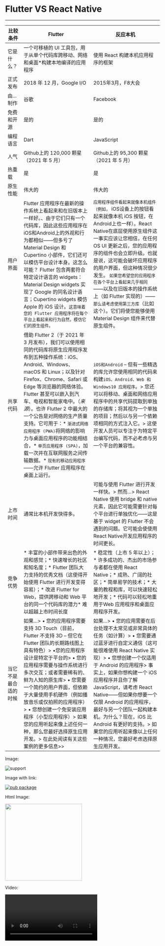 # Flutter VS React Native

---

| 比较条件 | Flutter | 反应本机 |
| --- | --- | --- |
| 它是什么？ | 一个可移植的 UI 工具包，用于从单个代码库跨移动、网络和桌面*构建本地编译的应用程序 | 使用 React 构建本机应用程序的框架 |
| 正式发布 | 2018 年 12 月，Google I/O | 2015年3月，F8大会 |
| 由...制作 | 谷歌 | Facebook |
| 免费和开源 | 是的 | 是的 |
| 编程语言 | Dart | JavaScript |
| 人气 | Github上的 120,000 颗星（2021 年 5 月） | Github上的 95,300 颗星（2021 年 5 月） |
| 热重载 | 是 | 是 |
| 原生性能 | 伟大的 | 伟大的 |
| 用户界面 | Flutter 应用程序在最新的操作系统上看起来和在旧版本上一样好。、由于它们只有一个代码库，因此这些应用程序在iOS和Android上的外观和行为都相似——但多亏了 Material Design 和 Cupertino 小部件，它们还可以模仿平台设计本身。这怎么可能？ Flutter 包含两套符合特定设计语言的 widgets： Material Design widgets 实现了 Google 的同名设计语言；Cupertino widgets 模仿 Apple 的 iOS 设计。`这意味着您的 Flutter 应用程序将在每个平台上看起来和行为自然，模仿它们的原生组件。` |`应用程序组件看起来就像本机组件（例如，` iOS设备上的按钮看起来就像本机 iOS 按钮，在Android上也一样）。React Native在底层使用原生组件这一事实应该让您相信，在任何 OS UI 更新之后，您的应用程序的组件也会立即升级。也就是说，这可能会破坏应用程序的用户界面，但这种情况很少发生。 `如果您希望您的应用程序在各个平台上看起来几乎相同`——以及在旧版本的操作系统上（如 Flutter 实现的）——`那么请考虑使用第三方库`（比如这个）。它们将使您能够使用 Material Design 组件来代替原生组件。|
| 共享代码 | 借助 Flutter 2（于 2021 年 3 月发布），我们可以使用相同的代码库将原生应用程序发布到五种操作系统：iOS、Android、Windows、macOS 和 Linux；以及针对 Firefox、Chrome、Safari 或 Edge 等浏览器的网络体验。Flutter 甚至可以嵌入到汽车、电视和智能家电中。（_来源_）。也许 Flutter 2 中最大的一个公告是对网络的生产质量支持。它可用于：* `渐进式网络应用程序 (PWA)`将网络的影响力与桌面应用程序的功能相结合，* `单页应用程序 (SPA)`，加载一次并在互联网服务之间传输数据。* `现有的移动应用程序`——允许 Flutter 应用程序在桌面上运行。| `iOS和Android` – 但有一些精选的库允许您使用相同的代码来构建`iOS、Android、Web 和 Windows10 应用程序`。> 您还可以将移动、桌面和网络应用程序中的共享代码提取到单独的存储库；将其视为一个单独的项目；然后以与另一个依赖项相同的方式注入它。> 这使开发人员可以专注于为特定平台编写代码，而不必考虑与另一个平台的兼容性。|| 使用此技术制作的热门应用 | 阿里巴巴的闲鱼应用程序、汉密尔顿音乐剧的汉密尔顿应用程序、Google Ads 应用程序、飞利浦 Hue、My BMW | Instagram、Facebook、Facebook 广告、Skype、特斯拉 |
| 上市时间 | 通常比本机开发快得多。 | 可能与使用 Flutter 进行开发一样快。> 然而…> React Native 使用 bridge 和 native 元素，因此它可能需要针对每个平台进行单独优化——这是基于 widget 的 Flutter 不会遇到的问题。它可能会使使用 React Native开发应用程序的时间更长。|
| 竞争优势 |* 丰富的小部件带来出色的外观和感觉；* 快速增长的社区和知名度；* Flutter 团队大力支持的优秀文档（这使得开始使用 Flutter 进行开发变得容易）；* 改进 Flutter for Web，提供跨移动和 Web 平台的同一个代码库的潜力* 难以超越上市时间长度|* 稳定性（上市 5 年以上）；* 许多成功的、杰出的市场参与者都在使用 React Native；* 成熟、广阔的社区；* 简单易学的技术；* 大量的教程和库，可以快速轻松地开发；* 代码可以轻松地重用于Web 应用程序和桌面应用程序开发。|
| 当它不是最合适的时候 | 如果…> • 您的应用程序需要支持 3D Touch（目前，Flutter 不支持 3D – 但它在 Flutter 团队的长期路线图上具有特色）> •您的应用程序设计是特定于平台的> • 您的应用程序需要与操作系统进行多次交互；或者需要稀有的、鲜为人知的原生库> • 您需要一个简约的用户界面，但依赖于大量使用手机硬件（例如播放音乐或仅拍照的应用程序）> • 您想创建一个免安装应用程序（小型应用程序）> 如果您的应用听起来像上述任何一种，那么您最好选择原生应用开发。> 在此处阅读有关这些案例的更多信息\>>| 如果…> • 您的应用需要在后台处理不太常见或非常具体的任务（如计算）> • 您需要通过蓝牙进行自定义通信（这可能很难使用 React Native 实现）> • 您想创建一个仅适用于 Android 的应用程序> 事实上，如果你想构建一个 iOS 应用程序并且你了解 JavaScript，请考虑 React Native——但如果你想要一个仅限 Android 的应用程序，最好与另一个团队一起构建本机。为什么？现在，iOS 比 Android 有更好的支持。> 如果您的应用听起来像以上任何一种情况，您最好考虑选择原生应用开发。|



Image:

![support](https://img.shields.io/badge/platform-flutter%7Cdart%20vm-ff69b4.svg?style=flat-square)

Image with link:

[![pub package](https://img.shields.io/pub/v/markdown_widget.svg)](https://pub.dartlang.org/packages/markdown_widget)

Html Image:

<img width="250" height="250" src="https://raw.githubusercontent.com/dd9913762113/sources/main/test/images/hottopic160228_1.jpg"/>

Video:

<video src="http://commondatastorage.googleapis.com/gtv-videos-bucket/sample/BigBuckBunny.mp4">

